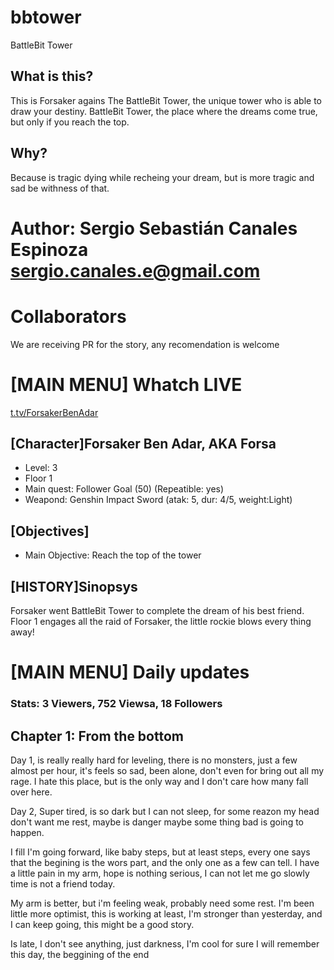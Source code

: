 # bbtower
BattleBit Tower

## What is this?
This is Forsaker agains The BattleBit Tower, the unique tower who is able to draw your destiny.
BattleBit Tower, the place where the dreams come true, but only if you reach the top.

## Why?
Because is tragic dying while recheing your dream, but is more tragic and sad be withness of that.

# Author: Sergio Sebastián Canales Espinoza <sergio.canales.e@gmail.com>
# Collaborators
We are receiving PR for the story, any recomendation is welcome
# [MAIN MENU] Whatch LIVE
[t.tv/ForsakerBenAdar](https://www.twitch.tv/forsakerbenadar)
## [Character]Forsaker Ben Adar, AKA Forsa
- Level: 3
- Floor 1
- Main quest: Follower Goal (50) (Repeatible: yes)
- Weapond: Genshin Impact Sword (atak: 5, dur: 4/5, weight:Light)
## [Objectives]
- Main Objective: Reach the top of the tower
## [HISTORY]Sinopsys
Forsaker went BattleBit Tower to complete the dream of his best friend.
Floor 1 engages all the raid of Forsaker, the little rockie blows every thing away!


# [MAIN MENU] Daily updates
### Stats: 3 Viewers, 752 Viewsa, 18 Followers
## Chapter 1: From the bottom
Day 1, is really really hard for leveling, there is no monsters, just  a few almost per hour, it's feels so sad, been alone, don't even for bring out all my rage.
I hate this place, but is the only way and I don't care how many fall over here.

Day 2, Super tired, is so dark but I can not sleep, for some reazon my head don't want me rest, maybe is danger maybe some thing bad is going to happen.

I fill I'm going forward, like baby steps, but at least steps, every one says that the begining is the wors part, and the only one as a few can tell. I have a little pain in my arm, hope is nothing serious, I can not let me go slowly time is not a friend today.

My arm is better, but i'm feeling weak, probably need some rest. I'm been little more optimist, this is working at least, I'm stronger than yesterday, and I can keep going, this might be a good story.

Is late, I don't see anything, just darkness, I'm cool for sure I will remember this day, the beggining of the end
